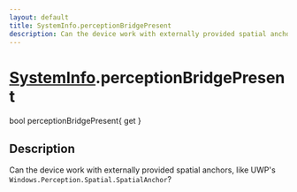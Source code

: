 ```yaml
---
layout: default
title: SystemInfo.perceptionBridgePresent
description: Can the device work with externally provided spatial anchors, like UWP's Windows.Perception.Spatial.SpatialAnchor?
---
```

# [SystemInfo]({{site.url}}/Pages/Reference/SystemInfo.html).perceptionBridgePresent

<div class='signature' markdown='1'>
bool perceptionBridgePresent{ get }
</div>

## Description
Can the device work with externally provided spatial
anchors, like UWP's `Windows.Perception.Spatial.SpatialAnchor`?

